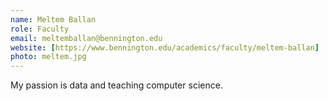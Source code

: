 ```yaml
---
name: Meltem Ballan
role: Faculty
email: meltemballan@bennington.edu
website: [https://www.bennington.edu/academics/faculty/meltem-ballan]
photo: meltem.jpg
---
```

My passion is data and teaching computer science. 
